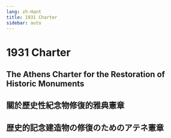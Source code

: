 ```yaml
---
lang: zh-Hant
title: 1931 Charter
sidebar: auto
---
```


# 1931 Charter
## The Athens Charter for the Restoration of Historic Monuments
## 關於歷史性紀念物修復的雅典憲章
## 歴史的記念建造物の修復のためのアテネ憲章